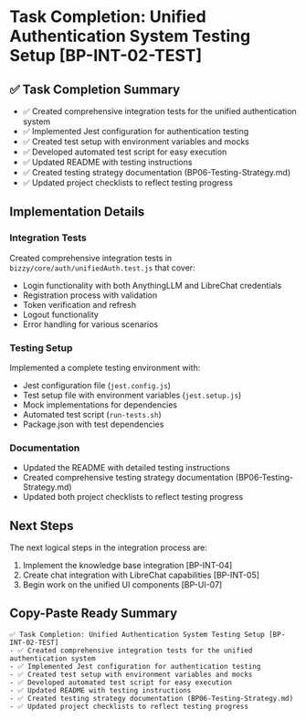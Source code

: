 # Task Completion: Unified Authentication System Testing Setup [BP-INT-02-TEST]

## ✅ Task Completion Summary

- ✅ Created comprehensive integration tests for the unified authentication system
- ✅ Implemented Jest configuration for authentication testing
- ✅ Created test setup with environment variables and mocks
- ✅ Developed automated test script for easy execution
- ✅ Updated README with testing instructions
- ✅ Created testing strategy documentation (BP06-Testing-Strategy.md)
- ✅ Updated project checklists to reflect testing progress

## Implementation Details

### Integration Tests

Created comprehensive integration tests in `bizzy/core/auth/unifiedAuth.test.js` that cover:

- Login functionality with both AnythingLLM and LibreChat credentials
- Registration process with validation
- Token verification and refresh
- Logout functionality
- Error handling for various scenarios

### Testing Setup

Implemented a complete testing environment with:

- Jest configuration file (`jest.config.js`)
- Test setup file with environment variables (`jest.setup.js`)
- Mock implementations for dependencies
- Automated test script (`run-tests.sh`)
- Package.json with test dependencies

### Documentation

- Updated the README with detailed testing instructions
- Created comprehensive testing strategy documentation (BP06-Testing-Strategy.md)
- Updated both project checklists to reflect testing progress

## Next Steps

The next logical steps in the integration process are:

1. Implement the knowledge base integration [BP-INT-04]
2. Create chat integration with LibreChat capabilities [BP-INT-05]
3. Begin work on the unified UI components [BP-UI-07]

## Copy-Paste Ready Summary

```
✅ Task Completion: Unified Authentication System Testing Setup [BP-INT-02-TEST]
- ✅ Created comprehensive integration tests for the unified authentication system
- ✅ Implemented Jest configuration for authentication testing
- ✅ Created test setup with environment variables and mocks
- ✅ Developed automated test script for easy execution
- ✅ Updated README with testing instructions
- ✅ Created testing strategy documentation (BP06-Testing-Strategy.md)
- ✅ Updated project checklists to reflect testing progress
``` 